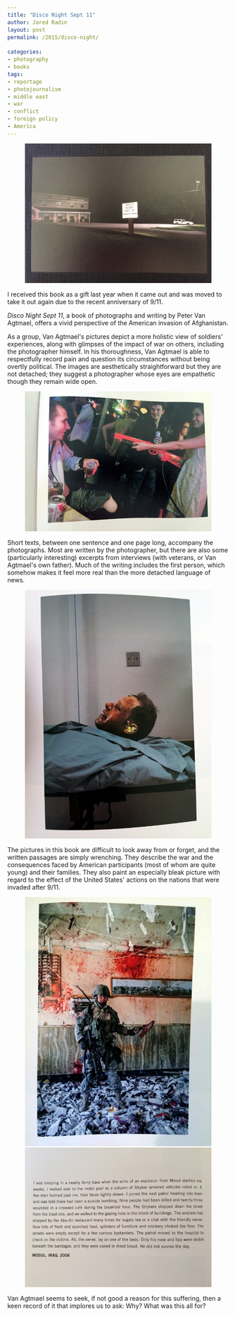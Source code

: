 ```yaml
---
title: "Disco Night Sept 11"
author: Jared Radin
layout: post
permalink: /2015/disco-night/

categories:
- photography
- books
tags:
- reportage
- photojournalism
- middle east
- war
- conflict
- foreign policy
- America
---
```

<figure>
<img src="/assets/2015/09/disco-night-cover.jpg" alt="Disco Night Sept 11 by Peter Van Agtmael" />
</figure>

I received this book as a gift last year when it came out and was moved to take it out again due to the recent anniversary of 9/11.

*Disco Night Sept 11*, a book of photographs and writing by Peter Van Agtmael, offers a vivid perspective of the American invasion of Afghanistan.

As a group, Van Agtmael's pictures depict a more holistic view of soldiers' experiences, along with glimpses of the impact of war on others, including the photographer himself. In his thoroughness, Van Agtmael is able to respectfully record pain and question its circumstances without being overtly political. The images are aesthetically straightforward but they are not detached; they suggest a photographer whose eyes are empathetic though they remain wide open.

<!--more-->

<figure>
<img src="/assets/2015/09/bar-stranger.jpg" alt="Disco Night Sept 11 by Peter Van Agtmael" />
</figure>

Short texts, between one sentence and one page long, accompany the photographs. Most are written by the photographer, but there are also some (particularly interesting) excerpts from interviews (with veterans, or Van Agtmael's own father). Much of the writing includes the first person, which somehow makes it feel more real than the more detached language of news.

<figure>
<img src="/assets/2015/09/after-ied.jpg" alt="Disco Night Sept 11 by Peter Van Agtmael" />
</figure>

The pictures in this book are difficult to look away from or forget, and the written passages are simply wrenching. They describe the war and the consequences faced by American participants (most of whom are quite young) and their families. They also paint an especially bleak picture with regard to the effect of the United States' actions on the nations that were invaded after 9/11.

<figure>
<img src="/assets/2015/09/cafe-soldier.jpg" alt="Disco Night Sept 11 by Peter Van Agtmael" />

<img src="/assets/2015/09/cafe-text.jpg" alt="Disco Night Sept 11 by Peter Van Agtmael" />
</figure>

Van Agtmael seems to seek, if not good a reason for this suffering, then a keen record of it that implores us to ask: Why? What was this all for?
